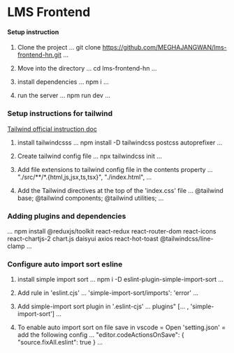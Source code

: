 # LMS Frontend

#### Setup instruction

1. Clone the project
...
   git clone https://github.com/MEGHAJANGWAN/lms-frontend-hn.git
...

2. Move into the directory
...
   cd lms-frontend-hn
...

3. install dependencies
...
   npm i
...

4. run the server
...
   npm run dev
...


### Setup instructions for tailwind

[Tailwind official instruction doc](https://tailwindcss.com/docs/installation)
1. install tailwindcsss
...
npm install -D tailwindcss postcss autoprefixer
...

2. Create tailwind config file
...
   npx tailwindcss init
...

3. Add file extensions to tailwind config file in the contents property
...
    "./src/**/*.{html,js,jsx,ts,tsx}", "./index.html",
... 

4. Add the Tailwind directives at the top of the 'index.css' file
...
   @tailwind base;
   @tailwind components;
   @tailwind utilities;
...

### Adding plugins and dependencies
...
  npm install @reduxjs/toolkit react-redux react-router-dom react-icons react-chartjs-2 chart.js daisyui axios react-hot-toast @tailwindcss/line-clamp
...


### Configure auto import sort esline

1. install simple import sort
...
   npm i -D eslint-plugin-simple-import-sort
...

2. Add rule in 'eslint.cjs'
...
 'simple-import-sort/imports': 'error'
...

3. Add simple-import sort plugin in '.eslint-cjs'
...
   plugins" [... , 'simple-import-sort']
...

4. To enable auto import sort on file save in vscode
   = Open 'setting.json'
   = add the following config
...
   "editor.codeActionsOnSave": {
        "source.fixAll.eslint": true
   }
...







